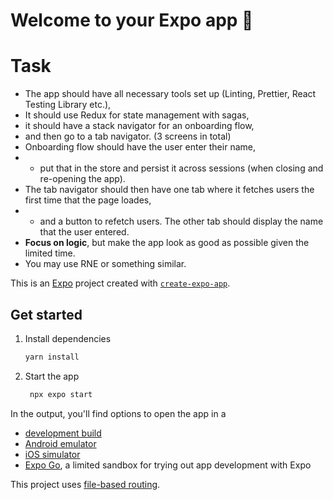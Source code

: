 # Welcome to your Expo app 👋

# Task

- The app should have all necessary tools set up (Linting, Prettier, React Testing Library etc.),
- It should use Redux for state management with sagas,
- it should have a stack navigator for an onboarding flow,
- and then go to a tab navigator. (3 screens in total)
- Onboarding flow should have the user enter their name,
- - put that in the store and persist it across sessions (when closing and re-opening the app).
- The tab navigator should then have one tab where it fetches users the first time that the page loades,
- - and a button to refetch users. The other tab should display the name that the user entered.
- **Focus on logic**, but make the app look as good as possible given the limited time. 
- You may use RNE or something similar.


This is an [Expo](https://expo.dev) project created with [`create-expo-app`](https://www.npmjs.com/package/create-expo-app).

## Get started

1. Install dependencies

   ```bash
   yarn install
   ```

2. Start the app

   ```bash
    npx expo start
   ```

In the output, you'll find options to open the app in a

- [development build](https://docs.expo.dev/develop/development-builds/introduction/)
- [Android emulator](https://docs.expo.dev/workflow/android-studio-emulator/)
- [iOS simulator](https://docs.expo.dev/workflow/ios-simulator/)
- [Expo Go](https://expo.dev/go), a limited sandbox for trying out app development with Expo

This project uses [file-based routing](https://docs.expo.dev/router/introduction).